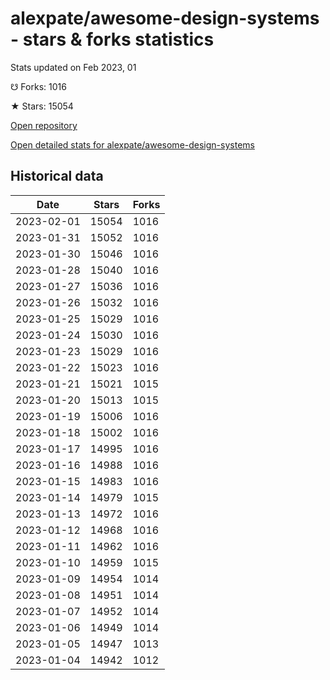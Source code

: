 # alexpate/awesome-design-systems - stars & forks statistics

Stats updated on Feb 2023, 01

☋ Forks: 1016

★ Stars: 15054

[Open repository](https://github.com/alexpate/awesome-design-systems)

[Open detailed stats for alexpate/awesome-design-systems](https://reviewgithub.com/rep/alexpate/awesome-design-systems)

## Historical data
| Date | Stars | Forks |
|------|-------|-------|
| 2023-02-01 | 15054 | 1016 | 
| 2023-01-31 | 15052 | 1016 | 
| 2023-01-30 | 15046 | 1016 | 
| 2023-01-28 | 15040 | 1016 | 
| 2023-01-27 | 15036 | 1016 | 
| 2023-01-26 | 15032 | 1016 | 
| 2023-01-25 | 15029 | 1016 | 
| 2023-01-24 | 15030 | 1016 | 
| 2023-01-23 | 15029 | 1016 | 
| 2023-01-22 | 15023 | 1016 | 
| 2023-01-21 | 15021 | 1015 | 
| 2023-01-20 | 15013 | 1015 | 
| 2023-01-19 | 15006 | 1016 | 
| 2023-01-18 | 15002 | 1016 | 
| 2023-01-17 | 14995 | 1016 | 
| 2023-01-16 | 14988 | 1016 | 
| 2023-01-15 | 14983 | 1016 | 
| 2023-01-14 | 14979 | 1015 | 
| 2023-01-13 | 14972 | 1016 | 
| 2023-01-12 | 14968 | 1016 | 
| 2023-01-11 | 14962 | 1016 | 
| 2023-01-10 | 14959 | 1015 | 
| 2023-01-09 | 14954 | 1014 | 
| 2023-01-08 | 14951 | 1014 | 
| 2023-01-07 | 14952 | 1014 | 
| 2023-01-06 | 14949 | 1014 | 
| 2023-01-05 | 14947 | 1013 | 
| 2023-01-04 | 14942 | 1012 | 

